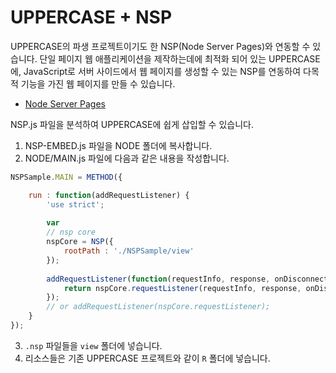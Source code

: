 # UPPERCASE + NSP

UPPERCASE의 파생 프로젝트이기도 한 NSP(Node Server Pages)와 연동할 수 있습니다.
단일 페이지 웹 애플리케이션을 제작하는데에 최적화 되어 있는 UPPERCASE에, JavaScript로 서버 사이드에서 웹 페이지를 생성할 수 있는 NSP를 연동하여 다목적 기능을 가진 웹 페이지를 만들 수 있습니다.

* [Node Server Pages](https://github.com/Hanul/NSP)

NSP.js 파일을 분석하여 UPPERCASE에 쉽게 삽입할 수 있습니다.

1. NSP-EMBED.js 파일을 NODE 폴더에 복사합니다.
2. NODE/MAIN.js 파일에 다음과 같은 내용을 작성합니다.
```javascript
NSPSample.MAIN = METHOD({

	run : function(addRequestListener) {
		'use strict';
		
		var
		// nsp core
		nspCore = NSP({
			rootPath : './NSPSample/view'
		});
		
		addRequestListener(function(requestInfo, response, onDisconnected, replaceRootPath, next) {
			return nspCore.requestListener(requestInfo, response, onDisconnected, replaceRootPath, next);
		});
		// or addRequestListener(nspCore.requestListener);
	}
});
```
3. `.nsp` 파일들을 `view` 폴더에 넣습니다.
4. 리소스들은 기존 UPPERCASE 프로젝트와 같이 `R` 폴더에 넣습니다.